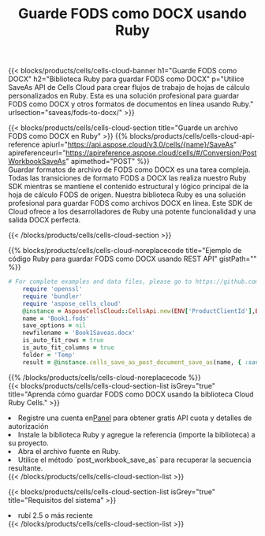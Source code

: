 ﻿---
title:  Guarde FODS como DOCX usando Ruby
description:  Utilizando Aspose.Cells Cloud SDK para Ruby para guardar el archivo en formato FODS como archivo en formato DOCX.
kwords: Excel, Save FODS as DOCX, REST, Ruby
howto: How to save FODS as DOCX using Aspose.Cells Cloud Ruby library.
---
{{< blocks/products/cells/cells-cloud-banner h1="Guarde FODS como DOCX" h2="Biblioteca Ruby para guardar FODS como DOCX" p="Utilice SaveAs API de Cells Cloud para crear flujos de trabajo de hojas de cálculo personalizados en Ruby. Esta es una solución profesional para guardar FODS como DOCX y otros formatos de documentos en línea usando Ruby." urlsection="saveas/fods-to-docx/" >}}

{{< blocks/products/cells/cells-cloud-section title="Guarde un archivo FODS como DOCX en Ruby" >}}
{{% blocks/products/cells/cells-cloud-api-reference apiurl="https://api.aspose.cloud/v3.0/cells/{name}/SaveAs" apireferenceurl="https://apireference.aspose.cloud/cells/#/Conversion/PostWorkbookSaveAs" apimethod="POST" %}}
<br/>
Guardar formatos de archivo de FODS como DOCX es una tarea compleja. Todas las transiciones de formato FODS a DOCX las realiza nuestro Ruby SDK mientras se mantiene el contenido estructural y lógico principal de la hoja de cálculo FODS de origen. Nuestra biblioteca Ruby es una solución profesional para guardar FODS como archivos DOCX en línea. Este SDK de Cloud ofrece a los desarrolladores de Ruby una potente funcionalidad y una salida DOCX perfecta.

{{< /blocks/products/cells/cells-cloud-section >}}

{{% blocks/products/cells/cells-cloud-noreplacecode title="Ejemplo de código Ruby para guardar FODS como DOCX usando REST API" gistPath="" %}}
  
```ruby
# For complete examples and data files, please go to https://github.com/aspose-cells-cloud/aspose-cells-cloud-ruby/
    require 'openssl'
    require 'bundler'
    require 'aspose_cells_cloud'
    @instance = AsposeCellsCloud::CellsApi.new(ENV['ProductClientId'],ENV['ProductClientSecret'])
    name = 'Book1.fods'
    save_options = nil
    newfilename = 'Book1Saveas.docx'
    is_auto_fit_rows = true
    is_auto_fit_columns = true
    folder = 'Temp'
    result = @instance.cells_save_as_post_document_save_as(name, { :save_options=>save_options, :newfilename=>(folder+"/"+newfilename), :is_auto_fit_rows=>is_auto_fit_rows, :is_auto_fit_columns=>is_auto_fit_columns, :folder=>folder})
```
  
{{% /blocks/products/cells/cells-cloud-noreplacecode %}}
<br/>
{{< blocks/products/cells/cells-cloud-section-list isGrey="true" title="Aprenda cómo guardar FODS como DOCX usando la biblioteca Cloud Ruby Cells." >}}
<li> Registre una cuenta en<a href="https://dashboard.aspose.cloud/">Panel</a> para obtener gratis API cuota y detalles de autorización</li>
<li>Instale la biblioteca Ruby y agregue la referencia (importe la biblioteca) a su proyecto.</li>
<li>Abra el archivo fuente en Ruby.</li>
<li>Utilice el método `post_workbook_save_as` para recuperar la secuencia resultante.</li>
{{< /blocks/products/cells/cells-cloud-section-list >}}

{{< blocks/products/cells/cells-cloud-section-list isGrey="true" title="Requisitos del sistema" >}}
<li>rubí 2.5 o más reciente</li>
{{< /blocks/products/cells/cells-cloud-section-list >}}
